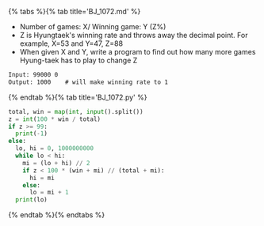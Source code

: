 {% tabs %}{% tab title='BJ_1072.md' %}

* Number of games: X/ Winning game: Y (Z%)
* Z is Hyungtaek's winning rate and throws away the decimal point. For example, X=53 and Y=47, Z=88
* When given X and Y, write a program to find out how many more games Hyung-taek has to play to change Z

```txt
Input: 99000 0
Output: 1000    # will make winning rate to 1
```

{% endtab %}{% tab title='BJ_1072.py' %}

```py
total, win = map(int, input().split())
z = int(100 * win / total)
if z >= 99:
  print(-1)
else:
  lo, hi = 0, 1000000000
  while lo < hi:
    mi = (lo + hi) // 2
    if z < 100 * (win + mi) // (total + mi):
      hi = mi
    else:
      lo = mi + 1
  print(lo)
```

{% endtab %}{% endtabs %}
